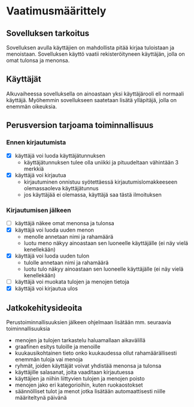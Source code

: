 # Vaatimusmäärittely

## Sovelluksen tarkoitus

Sovelluksen avulla käyttäjien on mahdollista pitää kirjaa tuloistaan ja menoistaan. Sovelluksen käyttö vaatii rekisteröityneen käyttäjän, jolla on omat tulonsa ja menonsa.

## Käyttäjät

Alkuvaiheessa sovelluksella on ainoastaan yksi käyttäjärooli eli normaali käyttäjä. Myöhemmin sovellukseen saatetaan lisätä ylläpitäjä, jolla on enemmän oikeuksia.

## Perusversion tarjoama toiminnallisuus

### Ennen kirjautumista

- [x] käyttäjä voi luoda käyttäjätunnuksen
  - käyttäjätunnuksen tulee olla uniikki ja pituudeltaan vähintään 3 merkkiä
- [x] käyttäjä voi kirjautua
  - kirjautuminen onnistuu syötettäessä kirjautumislomakkeeseen olemassaoleva käyttäjätunnus
  - jos käyttäjää ei olemassa, käyttäjä saa tästä ilmoituksen

### Kirjautumisen jälkeen

- [ ] käyttäjä näkee omat menonsa ja tulonsa
- [x] käyttäjä voi luoda uuden menon
  - menolle annetaan nimi ja rahamäärä
  - luotu meno näkyy ainoastaan sen luoneelle käyttäjälle (ei näy vielä kenellekään)
- [x] käyttäjä voi luoda uuden tulon
  - tulolle annetaan nimi ja rahamäärä
  - luotu tulo näkyy ainoastaan sen luoneelle käyttäjälle (ei näy vielä kenellekään)
- [ ] käyttäjä voi muokata tulojen ja menojen tietoja
- [x] käyttäjä voi kirjautua ulos

## Jatkokehitysideoita

Perustoiminnallisuuksien jälkeen ohjelmaan lisätään mm. seuraavia toiminnallisuuksia

- menojen ja tulojen tarkastelu haluamallaan aikavälillä
- graafinen esitys tuloille ja menoille
- kuukausikohtainen tieto onko kuukaudessa ollut rahamäärällisesti enemmän tuloja vai menoja
- ryhmät, joiden käyttäjät voivat yhdistää menonsa ja tulonsa
- käyttäjille salasanat, joita vaaditaan kirjautuessa
- käyttäjien ja niihin liittyvien tulojen ja menojen poisto
- menojen jako eri kategorioihin, kuten ruokaostokset
- säännölliset tulot ja menot jotka lisätään automaattisesti niille määriteltynä päivänä
